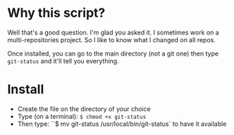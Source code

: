 # Why this script?
Well that's a good question. I'm glad you asked it.
I sometimes work on a multi-repositories project. So I like to know what I changed on all repos.

Once installed, you can go to the main directory (not a git one) then type `git-status` and it'll tell you everything.


# Install

* Create the file on the directory of your choice
* Type (on a terminal): `$ chmod +x git-status`
* Then type: ``$ mv git-status /usr/local/bin/git-status` to have it available
